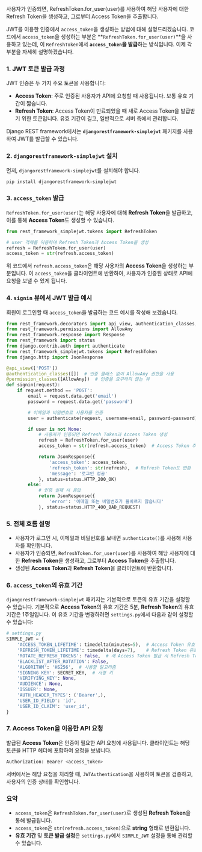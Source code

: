 사용자가 인증되면, RefreshToken.for_user(user)를 사용하여 해당 사용자에 대한 Refresh Token을 생성하고, 그로부터 Access Token을 추출합니다.

JWT를 이용한 인증에서 `access_token`을 생성하는 방법에 대해 설명드리겠습니다. 코드에서 `access_token`을 생성하는 부분은 **`RefreshToken.for_user(user)`**을 사용하고 있는데, 이 `RefreshToken`에서 **`access_token`을 발급**하는 방식입니다. 이제 각 부분을 자세히 설명하겠습니다.

### 1. **JWT 토큰 발급 과정**
JWT 인증은 두 가지 주요 토큰을 사용합니다:
- **Access Token**: 주로 인증된 사용자가 API에 요청할 때 사용됩니다. 보통 유효 기간이 짧습니다.
- **Refresh Token**: Access Token이 만료되었을 때 새로 Access Token을 발급받기 위한 토큰입니다. 유효 기간이 길고, 일반적으로 서버 측에서 관리합니다.

Django REST framework에서는 **`djangorestframework-simplejwt`** 패키지를 사용하여 JWT를 발급할 수 있습니다.

### 2. **`djangorestframework-simplejwt` 설치**
먼저, `djangorestframework-simplejwt`를 설치해야 합니다.

```bash
pip install djangorestframework-simplejwt
```

### 3. **`access_token` 발급**
`RefreshToken.for_user(user)`는 해당 사용자에 대해 **Refresh Token**을 발급하고, 이를 통해 **Access Token**도 생성할 수 있습니다.

```python
from rest_framework_simplejwt.tokens import RefreshToken

# user 객체를 이용하여 Refresh Token과 Access Token을 생성
refresh = RefreshToken.for_user(user)
access_token = str(refresh.access_token)
```

위 코드에서 `refresh.access_token`은 해당 사용자의 **Access Token**을 생성하는 부분입니다. 이 `access_token`을 클라이언트에 반환하여, 사용자가 인증된 상태로 API에 요청을 보낼 수 있게 됩니다.

### 4. **`signin` 뷰에서 JWT 발급 예시**
회원이 로그인할 때 `access_token`을 발급하는 코드 예시를 작성해 보겠습니다.

```python
from rest_framework.decorators import api_view, authentication_classes, permission_classes
from rest_framework.permissions import AllowAny
from rest_framework.response import Response
from rest_framework import status
from django.contrib.auth import authenticate
from rest_framework_simplejwt.tokens import RefreshToken
from django.http import JsonResponse

@api_view(['POST'])
@authentication_classes([])  # 인증 클래스 없이 AllowAny 권한을 사용
@permission_classes([AllowAny])  # 인증을 요구하지 않는 뷰
def signin(request):
    if request.method == 'POST':
        email = request.data.get('email')
        password = request.data.get('password')

        # 이메일과 비밀번호로 사용자를 인증
        user = authenticate(request, username=email, password=password)

        if user is not None:
            # 사용자가 인증되면 Refresh Token과 Access Token 생성
            refresh = RefreshToken.for_user(user)
            access_token = str(refresh.access_token)  # Access Token 추출

            return JsonResponse({
                'access_token': access_token,
                'refresh_token': str(refresh),  # Refresh Token도 반환
                'message': '로그인 성공'
            }, status=status.HTTP_200_OK)
        else:
            # 인증 실패 시 응답
            return JsonResponse({
                'error': '이메일 또는 비밀번호가 올바르지 않습니다'
            }, status=status.HTTP_400_BAD_REQUEST)
```

### 5. **전체 흐름 설명**
- 사용자가 로그인 시, 이메일과 비밀번호를 보내면 `authenticate()`를 사용해 사용자를 확인합니다.
- 사용자가 인증되면, `RefreshToken.for_user(user)`를 사용하여 해당 사용자에 대한 **Refresh Token**을 생성하고, 그로부터 **Access Token**을 추출합니다.
- 생성된 **Access Token**과 **Refresh Token**을 클라이언트에 반환합니다.

### 6. **`access_token`의 유효 기간**
`djangorestframework-simplejwt` 패키지는 기본적으로 토큰의 유효 기간을 설정할 수 있습니다. 기본적으로 **Access Token**의 유효 기간은 5분, **Refresh Token**의 유효 기간은 1주일입니다. 이 유효 기간을 변경하려면 `settings.py`에서 다음과 같이 설정할 수 있습니다:

```python
# settings.py
SIMPLE_JWT = {
    'ACCESS_TOKEN_LIFETIME': timedelta(minutes=5),  # Access Token 유효 기간 5분
    'REFRESH_TOKEN_LIFETIME': timedelta(days=7),    # Refresh Token 유효 기간 7일
    'ROTATE_REFRESH_TOKENS': False,  # 새 Access Token 발급 시 Refresh Token을 회전시키지 않도록 설정
    'BLACKLIST_AFTER_ROTATION': False,
    'ALGORITHM': 'HS256',  # 사용할 알고리즘
    'SIGNING_KEY': SECRET_KEY,  # 서명 키
    'VERIFYING_KEY': None,
    'AUDIENCE': None,
    'ISSUER': None,
    'AUTH_HEADER_TYPES': ('Bearer',),
    'USER_ID_FIELD': 'id',
    'USER_ID_CLAIM': 'user_id',
}
```

### 7. **Access Token을 이용한 API 요청**
발급된 **Access Token**은 인증이 필요한 API 요청에 사용됩니다. 클라이언트는 해당 토큰을 HTTP 헤더에 포함하여 요청을 보냅니다.

```bash
Authorization: Bearer <access_token>
```

서버에서는 해당 요청을 처리할 때, `JWTAuthentication`을 사용하여 토큰을 검증하고, 사용자의 인증 상태를 확인합니다.

### 요약
- `access_token`은 `RefreshToken.for_user(user)`로 생성된 **Refresh Token**을 통해 발급됩니다.
- `access_token`은 `str(refresh.access_token)`으로 **string** 형태로 반환됩니다.
- **유효 기간** 및 **토큰 발급 설정**은 `settings.py`에서 `SIMPLE_JWT` 설정을 통해 관리할 수 있습니다.
